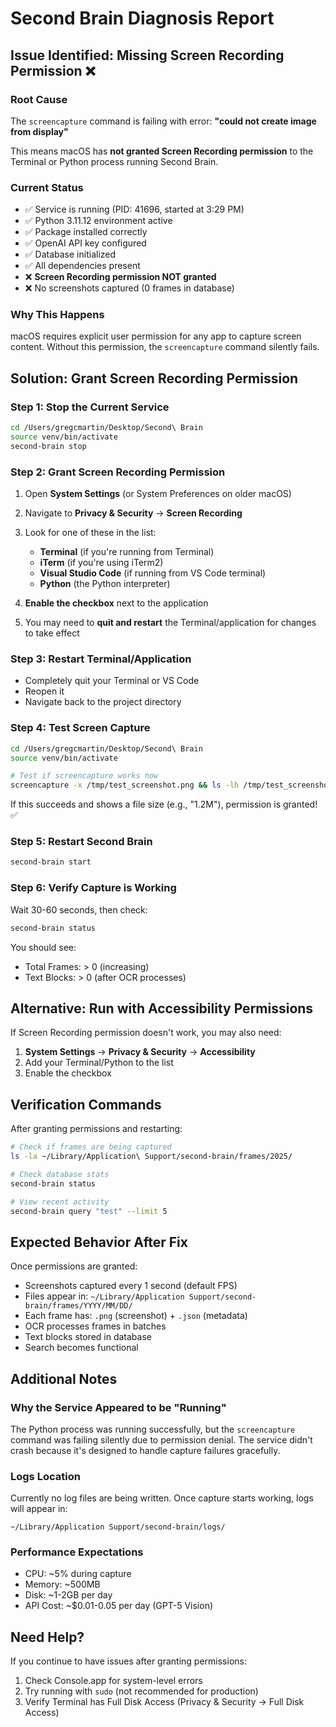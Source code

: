 # Second Brain Diagnosis Report

## Issue Identified: Missing Screen Recording Permission ❌

### Root Cause
The `screencapture` command is failing with error: **"could not create image from display"**

This means macOS has **not granted Screen Recording permission** to the Terminal or Python process running Second Brain.

### Current Status
- ✅ Service is running (PID: 41696, started at 3:29 PM)
- ✅ Python 3.11.12 environment active
- ✅ Package installed correctly
- ✅ OpenAI API key configured
- ✅ Database initialized
- ✅ All dependencies present
- ❌ **Screen Recording permission NOT granted**
- ❌ No screenshots captured (0 frames in database)

### Why This Happens
macOS requires explicit user permission for any app to capture screen content. Without this permission, the `screencapture` command silently fails.

## Solution: Grant Screen Recording Permission

### Step 1: Stop the Current Service
```bash
cd /Users/gregcmartin/Desktop/Second\ Brain
source venv/bin/activate
second-brain stop
```

### Step 2: Grant Screen Recording Permission

1. Open **System Settings** (or System Preferences on older macOS)
2. Navigate to **Privacy & Security** → **Screen Recording**
3. Look for one of these in the list:
   - **Terminal** (if you're running from Terminal)
   - **iTerm** (if you're using iTerm2)
   - **Visual Studio Code** (if running from VS Code terminal)
   - **Python** (the Python interpreter)

4. **Enable the checkbox** next to the application
5. You may need to **quit and restart** the Terminal/application for changes to take effect

### Step 3: Restart Terminal/Application
- Completely quit your Terminal or VS Code
- Reopen it
- Navigate back to the project directory

### Step 4: Test Screen Capture
```bash
cd /Users/gregcmartin/Desktop/Second\ Brain
source venv/bin/activate

# Test if screencapture works now
screencapture -x /tmp/test_screenshot.png && ls -lh /tmp/test_screenshot.png
```

If this succeeds and shows a file size (e.g., "1.2M"), permission is granted! ✅

### Step 5: Restart Second Brain
```bash
second-brain start
```

### Step 6: Verify Capture is Working
Wait 30-60 seconds, then check:
```bash
second-brain status
```

You should see:
- Total Frames: > 0 (increasing)
- Text Blocks: > 0 (after OCR processes)

## Alternative: Run with Accessibility Permissions

If Screen Recording permission doesn't work, you may also need:

1. **System Settings** → **Privacy & Security** → **Accessibility**
2. Add your Terminal/Python to the list
3. Enable the checkbox

## Verification Commands

After granting permissions and restarting:

```bash
# Check if frames are being captured
ls -la ~/Library/Application\ Support/second-brain/frames/2025/

# Check database stats
second-brain status

# View recent activity
second-brain query "test" --limit 5
```

## Expected Behavior After Fix

Once permissions are granted:
- Screenshots captured every 1 second (default FPS)
- Files appear in: `~/Library/Application Support/second-brain/frames/YYYY/MM/DD/`
- Each frame has: `.png` (screenshot) + `.json` (metadata)
- OCR processes frames in batches
- Text blocks stored in database
- Search becomes functional

## Additional Notes

### Why the Service Appeared to be "Running"
The Python process was running successfully, but the `screencapture` command was failing silently due to permission denial. The service didn't crash because it's designed to handle capture failures gracefully.

### Logs Location
Currently no log files are being written. Once capture starts working, logs will appear in:
```
~/Library/Application Support/second-brain/logs/
```

### Performance Expectations
- CPU: ~5% during capture
- Memory: ~500MB
- Disk: ~1-2GB per day
- API Cost: ~$0.01-0.05 per day (GPT-5 Vision)

## Need Help?

If you continue to have issues after granting permissions:
1. Check Console.app for system-level errors
2. Try running with `sudo` (not recommended for production)
3. Verify Terminal has Full Disk Access (Privacy & Security → Full Disk Access)
